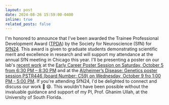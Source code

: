 ```yaml
---
layout: post
date: 2024-08-26 15:59:00-0400
inline: true
related_posts: false
---
```


I'm honored to announce that I've been awarded the Trainee Professional Development Award ([TPDA](https://www.sfn.org/meetings/meeting-awards/trainee-professional-development-award)) by the Society for Neuroscience (SfN) for [SfN24](https://www.sfn.org/meetings/neuroscience-2024). This award is given to graduate students demonstrating scientific merit and excellence in research and will support my attendance at the annual SfN meeting in Chicago this year. I'll be presenting a poster on our lab's [recent work](https://www.aginganddisease.org/EN/10.14336/AD.2024.0429) at the [Early Career Poster Session on Saturday, October 5 from 6:30 PM – 8:30 PM](https://www.sfn.org/meetings/neuroscience-2024/sessions-and-events/networking-outreach-and-advocacy?utm_campaign=2024%20Awards&utm_medium=email&_hsenc=p2ANqtz-_wjDW293MBtOGRPuRp3pJrmZDv5VkJK3lZHe1UhwEWvT2CWBqpWcoFPNkyleIKlkpruCGSbZwiJpSm3IMCb3iVhehwuQ&_hsmi=318207214&utm_content=318207214&utm_source=hs_email#Saturday,-October-05) and at the [Alzheimer’s Disease: Genetics poster session PSTR446 (board Number: C59) on Wednesday, October 9 fro 1:00 PM - 5:00 PM](https://www.abstractsonline.com/pp8/?utm_campaign=Neuroscience%20Nexus&utm_medium=email&_hsenc=p2ANqtz--OsyxwyfVDw9fYXEOXs9JtEoLVlSdhIMeFiAPtdsoGOOHRHle4fLNdfvmKT1EpMfjJ-o_PVOTMqD6HUPfu3QEbxrCoCA&_hsmi=323446915&utm_content=323446915&utm_source=hs_email#!/20433/session/3849). If you're attending SfN24, I'd be delighted to connect and discuss our work :wave: :smile:. This wouldn't have been possible without the invaluable guidance and support of my PI, Prof. Ghanim Ullah, at the University of South Florida.
